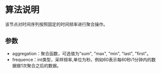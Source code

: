 # 算法说明
该节点对时间序列按照固定的时间频率进行聚合操作。

## 参数
- aggregation：聚合函数，可选值为"sum", "max", "min", "last", "first"。
- frequence：int类型，采样频率,单位为秒。例如60表示每60秒/1分钟内的数据做1次聚合之后的数据。

